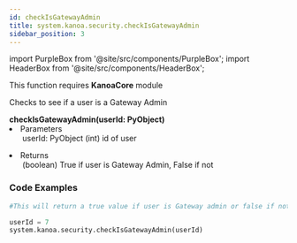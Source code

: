 ```yaml
---
id: checkIsGatewayAdmin
title: system.kanoa.security.checkIsGatewayAdmin
sidebar_position: 3
---
```

import PurpleBox from '@site/src/components/PurpleBox';
import HeaderBox from '@site/src/components/HeaderBox';


<PurpleBox>This function requires <b>KanoaCore</b> module</PurpleBox>

<HeaderBox header="Description">Checks to see if a user is a Gateway Admin  </HeaderBox>

<HeaderBox header="Syntax">
    <b>checkIsGatewayAdmin(userId: PyObject) </b>
    <li> Parameters <br />
        <ul>userId: PyObject (int) id of user <br /> </ul>
    </li>
    <li> Returns <br />
        <ul>(boolean) True if user is Gateway Admin, False if not <br /> </ul>
    </li>
</HeaderBox>


### Code Examples

```py
#This will return a true value if user is Gateway admin or false if not for the requested userId 

userId = 7
system.kanoa.security.checkIsGatewayAdmin(userId)

```